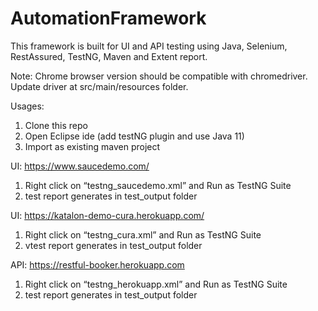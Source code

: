# AutomationFramework
This framework is built for UI and API testing using Java, Selenium, RestAssured, TestNG, Maven and Extent report.

Note: Chrome browser version should be compatible with chromedriver. Update driver at src/main/resources folder.

Usages:
1.	Clone this repo
2.	Open Eclipse ide (add testNG plugin and use Java 11)
3.	Import as existing maven project 

UI: https://www.saucedemo.com/ 
1.	Right click on “testng_saucedemo.xml” and Run as TestNG Suite
2.	test report generates in test_output folder

UI: https://katalon-demo-cura.herokuapp.com/
1.	Right click on “testng_cura.xml” and Run as TestNG Suite
2.	vtest report generates in test_output folder

API: https://restful-booker.herokuapp.com
1.	Right click on “testng_herokuapp.xml” and Run as TestNG Suite
2.	test report generates in test_output folder
